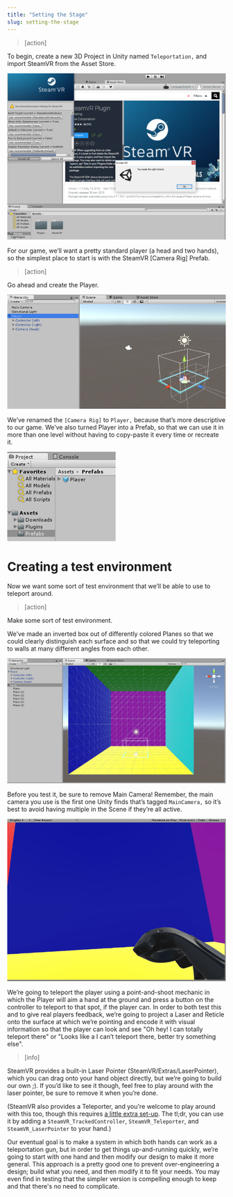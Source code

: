 ```yaml
---
title: "Setting the Stage"
slug: setting-the-stage
---
```


> [action]
>
To begin, create a new 3D Project in Unity named `Teleportation,` and import SteamVR from the Asset Store.
>
![SteamVR import](../media/image84.png)

For our game, we’ll want a pretty standard player (a head and two hands), so the simplest place to start is with the SteamVR [Camera Rig] Prefab.

> [action]
>
Go ahead and create the Player.
>
![The Player in the scene](../media/image68.png)

We’ve renamed the `[Camera Rig]` to `Player,` because that’s more descriptive to our game. We’ve also turned Player into a Prefab, so that we can use it in more than one level without having to copy-paste it every time or recreate it.

![The Player as a prefab](../media/image37.png)

# Creating a test environment

Now we want some sort of test environment that we’ll be able to use to teleport around.

> [action]
>
Make some sort of test environment.

We’ve made an inverted box out of differently colored Planes so that we could clearly distinguish each surface and so that we could try teleporting to walls at many different angles from each other.

![Our room is an inverted cube made of planes all facing inward](../media/image58.png)

Before you test it, be sure to remove Main Camera! Remember, the main camera you use is the first one Unity finds that’s tagged `MainCamera,` so it’s best to avoid having multiple in the Scene if they’re all active.

<!-- TODO: Update gif with Oculus controllers -->

![You should be able to look around, as usual](../media/image53.gif)

We’re going to teleport the player using a point-and-shoot mechanic in which the Player will aim a hand at the ground and press a button on the controller to teleport to that spot, if the player can. In order to both test this and to give real players feedback, we’re going to project a Laser and Reticle onto the surface at which we’re pointing and encode it with visual information so that the player can look and see "Oh hey! I can totally teleport there" or "Looks like a I can’t teleport there, better try something else".

> [info]
>
SteamVR provides a built-in Laser Pointer (SteamVR/Extras/LaserPointer), which you can drag onto your hand object directly, but we’re going to build our own ;). If you’d like to see it though, feel free to play around with the laser pointer, be sure to remove it when you’re done.
>
(SteamVR also provides a Teleporter, and you're welcome to play around with this too, though this requires [a little extra set-up](http://www.vrstorytelling.org/fixed-teleporting-with-the-vive-in-unity/). The tl;dr, you can use it by adding a `SteamVR_TrackedController`, `SteamVR_Teleporter`, and `SteamVR_LaserPointer` to your hand.)

Our eventual goal is to make a system in which both hands can work as a teleportation gun, but in order to get things up-and-running quickly, we’re going to start with one hand and then modify our design to
make it more general. This approach is a pretty good one to prevent over-engineering a design; build what you need, and then modify it to fit your needs. You may even find in testing that the simpler version is compelling enough to keep and that there's no need to complicate.
